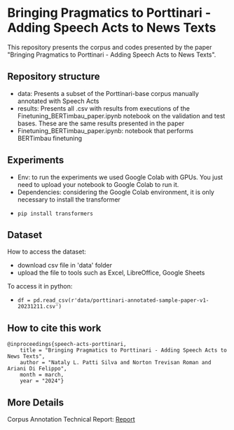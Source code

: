 # Bringing Pragmatics to Porttinari - Adding Speech Acts to News Texts

This repository presents the corpus and codes presented by the paper "Bringing Pragmatics to Porttinari - Adding Speech Acts to News Texts".

## Repository structure
- data: Presents a subset of the Porttinari-base corpus manually annotated with Speech Acts
- results: Presents all .csv with results from executions of the Finetuning_BERTimbau_paper.ipynb notebook on the validation and test bases. These are the same results presented in the paper
- Finetuning_BERTimbau_paper.ipynb: notebook that performs BERTimbau finetuning

## Experiments

- Env: to run the experiments we used Google Colab with GPUs. You just need to upload your notebook to Google Colab to run it.
- Dependencies: considering the Google Colab environment, it is only necessary to install the transformer
-     pip install transformers

## Dataset

How to access the dataset:
- download csv file in 'data' folder
- upload the file to tools such as Excel, LibreOffice, Google Sheets

To access it in python:
-     df = pd.read_csv(r'data/porttinari-annotated-sample-paper-v1-20231211.csv')

## How to cite this work

    
    @inproceedings{speech-acts-porttinari,
        title = "Bringing Pragmatics to Porttinari - Adding Speech Acts to News Texts",
        author = "Nataly L. Patti Silva and Norton Trevisan Roman and Ariani Di Felippo",
        month = march,
        year = "2024"}
    

## More Details
Corpus Annotation Technical Report: [Report](http://ppgsi.each.usp.br/arquivos/RelTec/PPgSI-002_2023.pdf)
